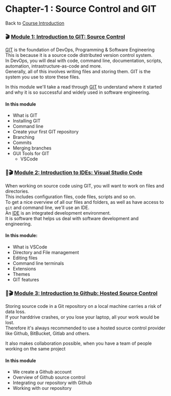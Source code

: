 # Chapter-1 : Source Control and GIT

Back to [Course Introduction](../../course.md)

### 🎬 [Module 1: Introduction to GIT: Source Control](../../content/source-control/git/README.md)

[GIT](https://en.wikipedia.org/wiki/Git) is the foundation of DevOps, Programming & Software Engineering </br> 
This is because it is a source code distributed version control system. </br>
In DevOps, you will deal with code, command line, documentation, scripts, automation, intrastructure-as-code and more. </br>
Generally, all of this involves writing files and storing them.
GIT is the system you use to store these files. </br>

In this module we'll take a read through [GIT](https://en.wikipedia.org/wiki/Git) to understand where it started and why it is so successful and widely used in software engineering. </br>

#### In this module

* What is GIT
* Installing GIT
* Command line
* Create your first GIT repository
* Branching
* Commits
* Merging branches
* GUI Tools for GIT
  * VSCode


### 🚧🎬 [Module 2: Introduction to IDEs: Visual Studio Code]()

When working on source code using GIT, you will want to work on files and directories. </br>
This includes configuration files, code files, scripts and so on. </br>
To get a nice overview of all our files and folders, as well as have access to `git` and command line, we'll use an IDE. </br>
An [IDE](https://en.wikipedia.org/wiki/Integrated_development_environment) is an integrated development environment. </br>
It is software that helps us deal with software development and engineering. </br>

#### In this module:

* What is VSCode
* Directory and File management
* Editing files
* Command line terminals
* Extensions
* Themes
* GIT features


### 🚧🎬 [Module 3: Introduction to Github: Hosted Source Control]()

Storing source code in a Git repository on a local machine carries a risk of data loss. </br>
If your harddrive crashes, or you lose your laptop, all your work would be lost. </br>
Therefore it's always recommended to use a hosted source control provider like Github, BitBucket, Gitlab and others. </br>

It also makes collaboration possible, when you have a team of people working on the same project </br>

#### In this module

* We create a Github account
* Overview of Github source control
* Integrating our repository with Github
* Working with our repository
